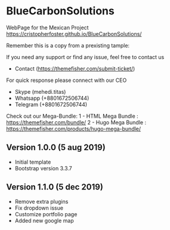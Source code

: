 # BlueCarbonSolutions
WebPage for the Mexican Project
https://cristopherfoster.github.io/BlueCarbonSolutions/

Remember this is a copy from a prexisting tample:

If you need any support or find any issue, feel free to contact us
- Contact (https://themefisher.com/submit-ticket/)

For quick response please connect with our CEO
- Skype (mehedi.titas) 
- Whatsapp (+8801672506744)
- Telegram (+8801672506744)


Check out our Mega-Bundle:
1 - HTML Mega Bundle : https://themefisher.com/bundle/
2 - Hugo Mega Bundle : https://themefisher.com/products/hugo-mega-bundle/

## Version 1.0.0 (5 aug 2019)
- Initial template
- Bootstrap version 3.3.7

## Version 1.1.0 (5 dec 2019)
- Remove extra plugins
- Fix dropdown issue
- Customize portfolio page
- Added new google map
